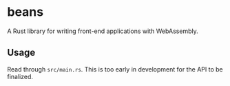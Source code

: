 # beans
A Rust library for writing front-end applications with WebAssembly.

## Usage
Read through `src/main.rs`. This is too early in development for the API to be finalized.
